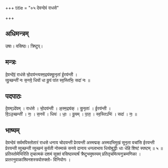 +++
title = "०५ देवन्देवं राधसे"

+++
## अधिमन्त्रम्
उषाः। वसिष्ठः। त्रिष्टुप्।

## मन्त्रः
दे॒वन्दे॑वं॒ राध॑से चो॒दय॑न्त्यस्म॒द्र्य॑क्सू॒नृता॑ ई॒रय॑न्ती ।  
व्यु॒च्छन्ती॑ नः स॒नये॒ धियो॑ धा यू॒यं पा॑त स्व॒स्तिभिः॒ सदा॑ नः ॥

## पदपाठः
दे॒वम्ऽदे॑वम् । राध॑से । चो॒दय॑न्ती । अ॒स्म॒द्र्य॑क् । सू॒नृताः॑ । ई॒रय॑न्ती ।  
वि॒ऽउ॒च्छन्ती॑ । नः॒ । स॒नये॑ । धियः॑ । धाः॒ । यू॒यम् । पा॒त॒ । स्व॒स्तिऽभिः॑ । सदा॑ । नः॒ ॥

## भाष्यम्
देवन्देवं सर्वमपिस्तोतारं राधसे धनाय चोदयन्ती प्रेरयन्ती अस्मद्मक् अस्मदभिमुखं सूनृता वचांसि ईरयन्ती प्रेरयन्ती व्युच्छन्ती व्युच्छनं कुर्वती नोस्माकं सनये दानाय धनलाभाय धियोबुद्धीः धाः धेहि शिष्टं स्पष्टम् ॥ ५ ॥प्रतिस्तोमेभिरिति तृचात्मकं दशमं सूक्तं वसिष्ठस्यार्षं त्रैष्टुभमुषस्यम् प्रतितृचमित्यनुक्रमणिका । प्रातरनुवाकाश्विनशस्त्रयोरुक्तो- विनियोगः ।